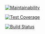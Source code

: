[![Maintainability](https://api.codeclimate.com/v1/badges/129f842b419313c72761/maintainability)](https://codeclimate.com/github/sergkul/project-lvl1-s316/maintainability)

[![Test Coverage](https://api.codeclimate.com/v1/badges/129f842b419313c72761/test_coverage)](https://codeclimate.com/github/sergkul/project-lvl1-s316/test_coverage)

[![Build Status](https://travis-ci.org/sergkul/project-lvl1-s316.svg?branch=master)](https://travis-ci.org/sergkul/project-lvl1-s316)
